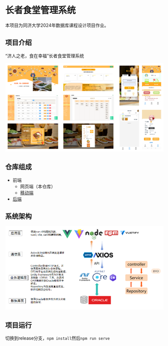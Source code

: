 # 长者食堂管理系统

本项目为同济大学2024年数据库课程设计项目作业。

## 项目介绍

“济人之老，食在幸福”长者食堂管理系统

![intro](src/assets/intro.png)

## 仓库组成

- 前端
  - 网页端（本仓库）
  - [移动端](https://github.com/359jxf/elderly_canteen_management_system_mobile_frontend)
- [后端](https://github.com/vapacity/Elderly_Canteen_backend)

## 系统架构

![structure](src/assets/structure.png)

## 项目运行

切换到release分支，`npm install`然后`npm run serve`
